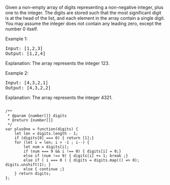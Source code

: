 Given a non-empty array of digits representing a non-negative integer, plus one to the integer.
The digits are stored such that the most significant digit is at the head of the list, and each element in the array contain a single digit.
You may assume the integer does not contain any leading zero, except the number 0 itself.

Example 1:
<pre>
Input: [1,2,3]
Output: [1,2,4]
</pre>
Explanation: The array represents the integer 123.

Example 2:
<pre>
Input: [4,3,2,1]
Output: [4,3,2,2]
</pre>
Explanation: The array represents the integer 4321.

<pre><code>
/**
 * @param {number[]} digits
 * @return {number[]}
 */
var plusOne = function(digits) {
    let len = digits.length - 1;
    if (digits[0] === 0) { return [1];}
    for (let i = len; i > -1 ; i--) {
        let num = digits[i];
        if (num === 9 && i !== 0) { digits[i] = 0;}
        else if (num !== 9) { digits[i] += 1; break ;}
        else if ( i === 0 ) { digits = digits.map(() => 0); digits.unshift(1); }
        else { continue ;}
    } return digits;
};
</code></pre>